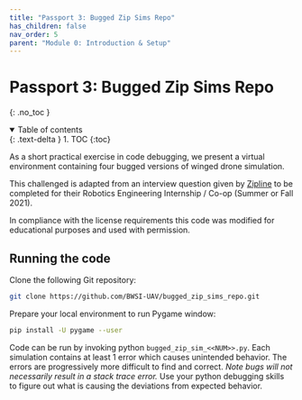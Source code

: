 ```yaml
---
title: "Passport 3: Bugged Zip Sims Repo"
has_children: false
nav_order: 5
parent: "Module 0: Introduction & Setup"
---
```


# Passport 3: Bugged Zip Sims Repo
{: .no_toc }

<details open markdown="block">
  <summary>
    Table of contents
  </summary>
  {: .text-delta }
1. TOC
{:toc}
</details>

As a short practical exercise in code debugging, we present a virtual environment containing four bugged versions of winged drone simulation.

This challenged is adapted from an interview question given by [Zipline](https://flyzipline.com/) to be completed for their Robotics Engineering Internship / Co-op (Summer or Fall 2021).

In compliance with the license requirements this code was modified for educational purposes and used with permission.

## Running the code
Clone the following Git repository:

```bash
git clone https://github.com/BWSI-UAV/bugged_zip_sims_repo.git
```

Prepare your local environment to run Pygame window:

```bash
pip install -U pygame --user
```

Code can be run by invoking python `bugged_zip_sim_<<NUM>>.py`. Each simulation contains at least 1 error which causes unintended behavior. The errors are progressively more difficult to find and correct. *Note bugs will not necessarily result in a stack trace error.* Use your python debugging skills to figure out what is causing the deviations from expected behavior.